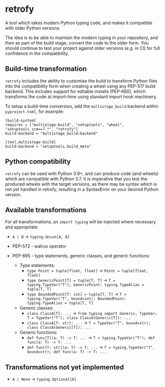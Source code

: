 # retrofy

A tool which takes modern Python typing code, and makes it
compatible with older Python versions.

The idea is to be able to maintain the modern typing in your
repository, and then as part of the build stage, convert the
code to the older form. You should continue to test your project against older
versions (e.g. in CI) for full confidence in the compatibility.

## Build-time transformation

`retrofy` includes the ability to customise the build to
transform Python files into the compatibility form when creating a wheel
using any PEP-517 build backend. This includes support for editable installs
(PEP-660), which transforms the code at import-time using standard import hook
machinery.

To setup a build-time conversion, add the `multistage_build` backend within
`pyproject.toml`, for example:

```
[build-system]
requires = ["multistage-build", "setuptools", "wheel", "setuptools_scm==7.*", "retrofy"]
build-backend = "multistage_build:backend"

[tool.multistage-build]
build-backend = "setuptools.build_meta"
```

## Python compatibility

`retrofy` can be used with Python 3.9+, and can produce code (and wheels) which are
compatible with Python 3.7.
It is imperative that you test the produced wheels with the target versions, as there
may be syntax which is not yet handled in retrofy, resulting in a SyntaxError on your
desired Python version.


## Available transformations

For all transformations, an `import typing` will be injected where necessary
and appropriate.

* `A | B` -> `typing.Union[A, B]`

* PEP-572 - walrus operator

* PEP-695 - type statements, generic classes, and generic functions:
  * Type statements:
    * `type Point = tuple[float, float]` -> `Point = tuple[float, float]`
    * `type GenericPoint[T] = tuple[T, T]` -> `T = typing.TypeVar("T"); GenericPoint: typing.TypeAlias = tuple[T, T]`
    * `type BoundedPoint[T: int] = tuple[T, T]` -> `T = typing.TypeVar("T", bound=int); BoundedPoint: typing.TypeAlias = tuple[T, T]`
  * Generic classes:
    * `class ClassA[T]: ...` -> `from typing import Generic, TypeVar; T = TypeVar("T"); class ClassA(Generic[T]): ...`
    * `class ClassA[T: str]: ...` -> `T = TypeVar("T", bound=str); class ClassA(Generic[T]): ...`
  * Generic functions:
    * `def func[T](a: T) -> T: ...` -> `T = typing.TypeVar("T"); def func(a: T) -> T: ...`
    * `def func[T: str](a: T) -> T: ...` -> `T = typing.TypeVar("T", bound=str); def func(a: T) -> T: ...`

## Transformations not yet implemented

* `A | None` -> `typing.Optional[A]`
